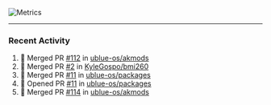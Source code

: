 ![Metrics](https://metrics.lecoq.io/KyleGospo?template=classic&base=header%2C%20activity%2C%20community%2C%20repositories%2C%20metadata&base.indepth=false&base.hireable=false&base.skip=false&config.timezone=America%2FLos_Angeles)

---
### Recent Activity
<!--START_SECTION:activity-->
1. 🎉 Merged PR [#112](https://github.com/ublue-os/akmods/pull/112) in [ublue-os/akmods](https://github.com/ublue-os/akmods)
2. 🎉 Merged PR [#2](https://github.com/KyleGospo/bmi260/pull/2) in [KyleGospo/bmi260](https://github.com/KyleGospo/bmi260)
3. 🎉 Merged PR [#11](https://github.com/ublue-os/packages/pull/11) in [ublue-os/packages](https://github.com/ublue-os/packages)
4. 💪 Opened PR [#11](https://github.com/ublue-os/packages/pull/11) in [ublue-os/packages](https://github.com/ublue-os/packages)
5. 🎉 Merged PR [#114](https://github.com/ublue-os/akmods/pull/114) in [ublue-os/akmods](https://github.com/ublue-os/akmods)
<!--END_SECTION:activity-->
